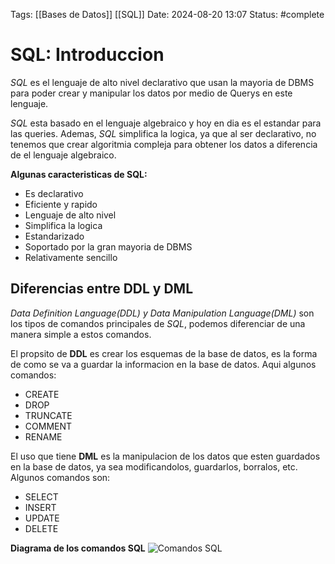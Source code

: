 Tags: [[Bases de Datos]] [[SQL]]
Date: 2024-08-20 13:07
Status: #complete 

# SQL: Introduccion

*SQL* es el lenguaje de alto nivel declarativo que usan la mayoria de DBMS para poder crear y manipular los datos por medio de Querys en este lenguaje.

*SQL* esta basado en el lenguaje algebraico y hoy en dia es el estandar para las queries. Ademas, *SQL* simplifica la logica, ya que al ser declarativo, no tenemos que crear algoritmia compleja para obtener los datos a diferencia de el lenguaje algebraico.

__Algunas caracteristicas de SQL:__
- Es declarativo
- Eficiente y rapido
- Lenguaje de alto nivel
- Simplifica la logica
- Estandarizado
- Soportado por la gran mayoria de DBMS
- Relativamente sencillo

## Diferencias entre DDL y DML

*Data Definition Language(DDL) y Data Manipulation Language(DML)* son los tipos de comandos principales de *SQL*, podemos diferenciar de una manera simple a estos comandos.

El propsito de __DDL__ es crear los esquemas de la base de datos, es la forma de como se va a guardar la informacion en la base de datos. Aqui algunos comandos:
- CREATE
- DROP
- TRUNCATE
- COMMENT
- RENAME

El uso que tiene __DML__ es la manipulacion de los datos que esten guardados en la base de datos, ya sea modificandolos, guardarlos, borralos, etc. Algunos comandos son:
- SELECT
- INSERT
- UPDATE
- DELETE

__Diagrama de los comandos SQL__
![Comandos SQL](https://i.sstatic.net/7uUaJ.png)